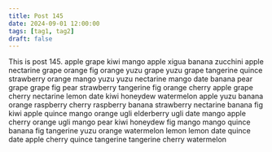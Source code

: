 ```yaml
---
title: Post 145
date: 2024-09-01 12:00:00
tags: [tag1, tag2]
draft: false
---
```

This is post 145.
apple
grape
kiwi
mango
apple
xigua
banana
zucchini
apple
nectarine
grape
orange
fig
orange
yuzu
grape
yuzu
grape
tangerine
quince
strawberry
orange
mango
yuzu
yuzu
nectarine
mango
date
banana
pear
grape
grape
fig
pear
strawberry
tangerine
fig
orange
cherry
apple
grape
cherry
nectarine
lemon
date
kiwi
honeydew
watermelon
apple
yuzu
banana
orange
raspberry
cherry
raspberry
banana
strawberry
nectarine
banana
fig
kiwi
apple
quince
mango
orange
ugli
elderberry
ugli
date
mango
apple
cherry
orange
ugli
mango
pear
kiwi
honeydew
fig
mango
mango
quince
banana
fig
tangerine
yuzu
orange
watermelon
lemon
lemon
date
quince
date
apple
cherry
quince
tangerine
tangerine
cherry
watermelon
